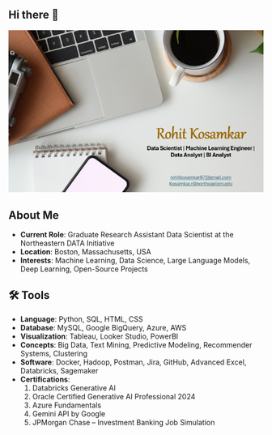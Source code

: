 ## Hi there 👋
<!-- Centering the image using HTML -->
<div align="center">
  <img src="port.png" alt="alt text" style="width: 700px;">
</div>

## About Me

- **Current Role**: Graduate Research Assistant Data Scientist at the Northeastern DATA Initiative
- **Location**: Boston, Massachusetts, USA
- **Interests**: Machine Learning, Data Science, Large Language Models, Deep Learning, Open-Source Projects

## 🛠️ Tools

- **Language**: Python, SQL, HTML, CSS
- **Database**: MySQL, Google BigQuery, Azure, AWS
- **Visualization**: Tableau, Looker Studio, PowerBI
- **Concepts**: Big Data, Text Mining, Predictive Modeling, Recommender Systems, Clustering
- **Software**: Docker, Hadoop, Postman, Jira, GitHub, Advanced Excel, Databricks, Sagemaker  
- **Certifications**:
  1. Databricks Generative AI
  2. Oracle Certified Generative AI Professional 2024
  3. Azure Fundamentals
  4. Gemini API by Google
  5. JPMorgan Chase – Investment Banking Job Simulation

<!--
**rohit180497/rohit180497** is a ✨ _special_ ✨ repository because its `README.md` (this file) appears on your GitHub profile.

Here are some ideas to get you started:

- 🔭 I’m currently working on ...
- 🌱 I’m currently learning ...
- 👯 I’m looking to collaborate on ...
- 🤔 I’m looking for help with ...
- 💬 Ask me about ...
- 📫 How to reach me: ...
- 😄 Pronouns: ...
- ⚡ Fun fact: ...
-->
